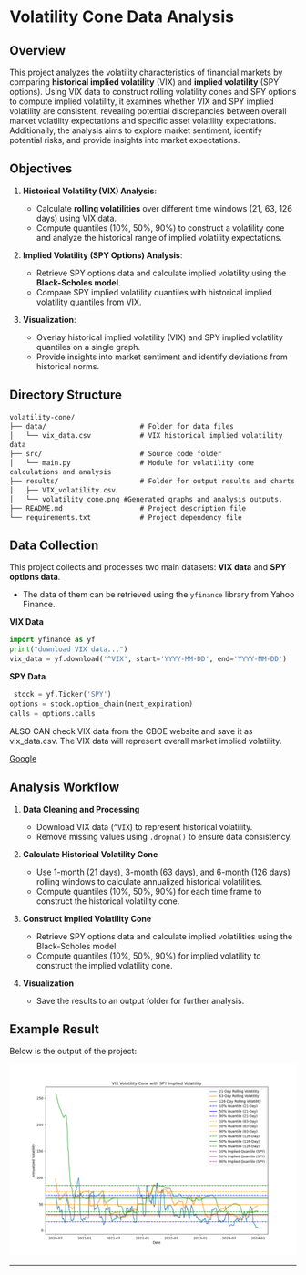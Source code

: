 # Volatility Cone Data Analysis 

## Overview
This project analyzes the volatility characteristics of financial markets by comparing **historical implied volatility** (VIX) and **implied volatility** (SPY options). Using VIX data to construct rolling volatility cones and SPY options to compute implied volatility, it examines whether VIX and SPY implied volatility are consistent, revealing potential discrepancies between overall market volatility expectations and specific asset volatility expectations. Additionally, the analysis aims to explore market sentiment, identify potential risks, and provide insights into market expectations. 

## Objectives
1. **Historical Volatility (VIX) Analysis**:
   - Calculate **rolling volatilities** over different time windows (21, 63, 126 days) using VIX data.
   - Compute quantiles (10%, 50%, 90%) to construct a volatility cone and analyze the historical range of implied volatility expectations.

2. **Implied Volatility (SPY Options) Analysis**:
   - Retrieve SPY options data and calculate implied volatility using the **Black-Scholes model**.
   - Compare SPY implied volatility quantiles with historical implied volatility quantiles from VIX.

3. **Visualization**:
    - Overlay historical implied volatility (VIX) and SPY implied volatility quantiles on a single graph.
   - Provide insights into market sentiment and identify deviations from historical norms.



## Directory Structure
```plaintext
volatility-cone/
├── data/                       # Folder for data files
│   └── vix_data.csv            # VIX historical implied volatility data
├── src/                        # Source code folder
│   └── main.py                 # Module for volatility cone calculations and analysis
├── results/                    # Folder for output results and charts
│   ├── VIX_volatility.csv 
│   └── volatility_cone.png #Generated graphs and analysis outputs.
├── README.md                   # Project description file
└── requirements.txt            # Project dependency file
```


## Data Collection

This project collects and processes two main datasets: **VIX data** and **SPY options data**.
- The data of them can be retrieved using the `yfinance` library from Yahoo Finance.

**VIX Data**
```python
import yfinance as yf
print("download VIX data...")
vix_data = yf.download('^VIX', start='YYYY-MM-DD', end='YYYY-MM-DD')
```
**SPY Data**
```python
 stock = yf.Ticker('SPY')
options = stock.option_chain(next_expiration)
calls = options.calls
```
ALSO CAN check VIX data from the CBOE website and save it as vix_data.csv. The VIX data will represent overall market implied volatility.

 [Google](https://www.cboe.com)


## Analysis Workflow

1. **Data Cleaning and Processing**
   - Download VIX data (`^VIX`) to represent historical volatility.
   - Remove missing values using `.dropna()` to ensure data consistency.

2. **Calculate Historical Volatility Cone**
   - Use 1-month (21 days), 3-month (63 days), and 6-month (126 days) rolling windows to calculate annualized historical volatilities.
   - Compute quantiles (10%, 50%, 90%) for each time frame to construct the historical volatility cone.

3. **Construct Implied Volatility Cone**
   - Retrieve SPY options data and calculate implied volatilities using the Black-Scholes model.
   - Compute quantiles (10%, 50%, 90%) for implied volatility to construct the implied volatility cone.

4. **Visualization**
   - Save the results to an output folder for further analysis.

## Example Result

Below is the output of the project:

![Volatility Cone Result](result/volatility_cone.png)


---
